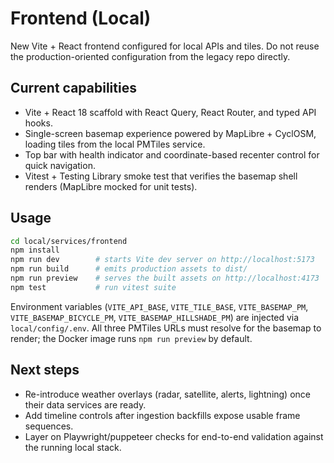 # Frontend (Local)

New Vite + React frontend configured for local APIs and tiles. Do not reuse the production-oriented configuration from the legacy repo directly.

## Current capabilities
- Vite + React 18 scaffold with React Query, React Router, and typed API hooks.
- Single-screen basemap experience powered by MapLibre + CyclOSM, loading tiles from the local PMTiles service.
- Top bar with health indicator and coordinate-based recenter control for quick navigation.
- Vitest + Testing Library smoke test that verifies the basemap shell renders (MapLibre mocked for unit tests).

## Usage

```bash
cd local/services/frontend
npm install
npm run dev        # starts Vite dev server on http://localhost:5173
npm run build      # emits production assets to dist/
npm run preview    # serves the built assets on http://localhost:4173
npm test           # run vitest suite
```

Environment variables (`VITE_API_BASE`, `VITE_TILE_BASE`, `VITE_BASEMAP_PM`,
`VITE_BASEMAP_BICYCLE_PM`, `VITE_BASEMAP_HILLSHADE_PM`) are injected via
`local/config/.env`. All three PMTiles URLs must resolve for the basemap to
render; the Docker image runs `npm run preview` by default.

## Next steps
- Re-introduce weather overlays (radar, satellite, alerts, lightning) once their data services are ready.
- Add timeline controls after ingestion backfills expose usable frame sequences.
- Layer on Playwright/puppeteer checks for end-to-end validation against the running local stack.
